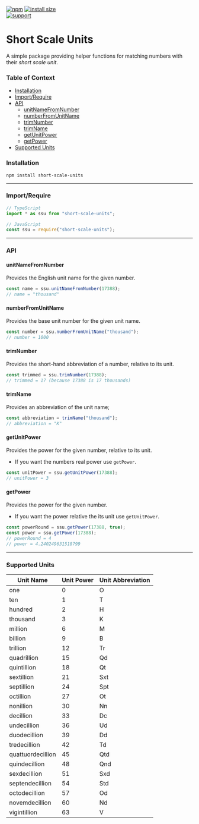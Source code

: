 [npm]: https://img.shields.io/npm/v/short-scale-units.svg?color=949393
[install size]: https://badgen.net/packagephobia/install/short-scale-units?color=949393
[support]: https://img.shields.io/static/v1.svg?logo=paypal&label=Support&message=Mudlabs&style=for-the-badge&color=0c67b5&labelColor=afb0b9
<!-- Badges -->
[![npm]](https://www.npmjs.com/package/short-scale-units)
[![install size]](https://www.npmjs.com/package/short-scale-units)
<br/>
[![support]](https://paypal.me/mudlabs)

# Short Scale Units

A simple package providing helper functions for matching numbers with their _short scale unit_.

### Table of Context
 - [Installation](#Installation)
 - [Import/Require](#Import/Require)
 - [API](#API)
    - [unitNameFromNumber](#unitNameFromNumber)
    - [numberFromUnitName](#numberFromUnitName)
    - [trimNumber](#trimNumber)
    - [trimName](#trimName)
    - [getUnitPower](#getUnitPower)
    - [getPower](#getPower)
 - [Supported Units](#Supported-Units)

### Installation
```
npm install short-scale-units
```

---

### Import/Require
```js
// TypeScript
import * as ssu from "short-scale-units";

// JavaScript
const ssu = require("short-scale-units");
```

---

### API

#### unitNameFromNumber
Provides the English unit name for the given number.
```js
const name = ssu.unitNameFromNumber(17388);
// name = "thousand"
```

#### numberFromUnitName
Provides the base unit number for the given unit name.
```js
const number = ssu.numberFromUnitName("thousand");
// number = 1000
```

#### trimNumber
Provides the short-hand abbreviation of a number, relative to its unit.
```js
const trimmed = ssu.trimNumber(17388);
// trimmed = 17 (because 17388 is 17 thousands)
```

#### trimName
Provides an abbreviation of the unit name;
```js
const abbreviation = trimName("thousand");
// abbreviation = "K"
```

#### getUnitPower
Provides the power for the given number, relative to its unit.
- If you want the numbers real power use `getPower`.
```js
const unitPower = ssu.getUnitPower(17388);
// unitPower = 3
```

#### getPower
Provides the power for the given number.
- If you want the power relative the its unit use `getUnitPower`.
```js
const powerRound = ssu.getPower(17388, true);
const power = ssu.getPower(17388);
// powerRound = 4
// power = 4.240249631518799
```

---

### Supported Units

| Unit Name | Unit Power | Unit Abbreviation |
| --------- | ---------- | ----------------- |
| one | 0 | O |
| ten | 1 | T |
| hundred | 2 | H |
| thousand | 3 | K |
| million | 6 | M |
| billion | 9 | B |
| trillion | 12 | Tr |
| quadrillion | 15 | Qd |
| quintillion | 18 | Qt |
| sextillion | 21 | Sxt |
| septillion | 24 | Spt |
| octillion | 27 | Ot |
| nonillion | 30 | Nn |
| decillion | 33 | Dc |
| undecillion | 36 | Ud |
| duodecillion | 39 | Dd |
| tredecillion | 42 | Td |
| quattuordecillion | 45 | Qtd |
| quindecillion | 48 | Qnd |
| sexdecillion | 51 | Sxd |
| septendecillion | 54 | Std |
| octodecillion | 57 | Od |
| novemdecillion | 60 | Nd |
| vigintillion | 63 | V |